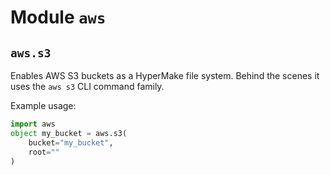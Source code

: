 # Module `aws`

## `aws.s3`
Enables AWS S3 buckets as a HyperMake file system. Behind the scenes it uses the `aws s3` CLI command family.

Example usage:
```python
import aws
object my_bucket = aws.s3(
    bucket="my_bucket",
    root=""
)
```
